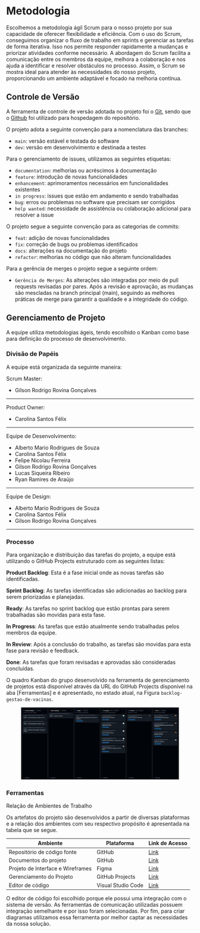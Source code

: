 # Metodologia

Escolhemos a metodologia ágil Scrum para o nosso projeto por sua capacidade de oferecer flexibilidade e eficiência. Com o uso do Scrum, conseguimos organizar o fluxo de trabalho em sprints e gerenciar as tarefas de forma iterativa. Isso nos permite responder rapidamente a mudanças e priorizar atividades conforme necessário. A abordagem do Scrum facilita a comunicação entre os membros da equipe, melhora a colaboração e nos ajuda a identificar e resolver obstáculos no processo. Assim, o Scrum se mostra ideal para atender às necessidades do nosso projeto, proporcionando um ambiente adaptável e focado na melhoria contínua.

## Controle de Versão

A ferramenta de controle de versão adotada no projeto foi o
[Git](https://git-scm.com/), sendo que o [Github](https://github.com)
foi utilizado para hospedagem do repositório.

O projeto adota a seguinte convenção para a nomenclatura das branches:

- `main`: versão estável e testada do software
- `dev`: versão em desenvolvimento e destinada a testes

Para o gerenciamento de issues, utilizamos as seguintes etiquetas:

- `documentation`: melhorias ou acréscimos à documentação
- `feature`: introdução de novas funcionalidades
- `enhancement`: aprimoramentos necessários em funcionalidades existentes
- `in progress`: issues que estão em andamento e sendo trabalhadas
- `bug`: erros ou problemas no software que precisam ser corrigidos
- `help wanted`: necessidade de assistência ou colaboração adicional para resolver a issue

O projeto segue a seguinte convenção para as categorias de commits:

- `feat`: adição de novas funcionalidades
- `fix`: correção de bugs ou problemas identificados
- `docs`: alterações na documentação do projeto
- `refactor`: melhorias no código que não alteram funcionalidades

Para a gerência de merges o projeto segue a seguinte ordem:

- `Gerência de Merges`: As alterações são integradas por meio de pull requests revisadas por pares. Após a revisão e aprovação, as mudanças são mescladas na branch principal (main), seguindo as melhores práticas de merge para garantir a qualidade e a integridade do código.

## Gerenciamento de Projeto

A equipe utiliza metodologias ágeis, tendo escolhido o Kanban como base para definição do processo de desenvolvimento.

### Divisão de Papéis

A equipe está organizada da seguinte maneira:

Scrum Master:

* Gilson Rodrigo Rovina Gonçalves

---

Product Owner:

* Carolina Santos Félix

---

Equipe de Desenvolvimento:

* Alberto Mario Rodrigues de Souza
* Carolina Santos Félix
* Felipe Nicolau Ferreira
* Gilson Rodrigo Rovina Gonçalves
* Lucas Siqueira Ribeiro
* Ryan Ramires de Araújo

---

Equipe de Design:

* Alberto Mario Rodrigues de Souza
* Carolina Santos Félix
* Gilson Rodrigo Rovina Gonçalves

---

### Processo

Para organização e distribuição das tarefas do projeto, a equipe está utilizando o GitHub Projects estruturado com as
seguintes listas:

**Product Backlog**: Esta é a fase inicial onde as novas tarefas são identificadas.

**Sprint Backlog**: As tarefas identificadas são adicionadas ao backlog para serem priorizadas e planejadas.

**Ready**: As tarefas no sprint backlog que estão prontas para serem trabalhadas são movidas para esta fase.

**In Progress**: As tarefas que estão atualmente sendo trabalhadas pelos membros da equipe.

**In Review**: Após a conclusão do trabalho, as tarefas são movidas para esta fase para revisão e feedback.

**Done**: As tarefas que foram revisadas e aprovadas são consideradas concluídas.

O quadro Kanban do grupo desenvolvido na ferramenta de gerenciamento de projetos está disponível através da URL do
GitHub Projects disponível na aba [Ferramentas] e é apresentado, no estado atual, na Figura `backlog-gestao-de-vacinas`.

<figure> 
  <img src="/docs/img/Quadro_kanban.png">
</figure>

### Ferramentas

Relação de Ambientes de Trabalho

Os artefatos do projeto são desenvolvidos a partir de diversas plataformas e a relação dos ambientes com seu respectivo
propósito é apresentada na tabela que se segue.

| Ambiente                           | Plataforma         | Link de Acesso                                                                                                     |
|------------------------------------|--------------------|--------------------------------------------------------------------------------------------------------------------|
| Repositório de código fonte        | GitHub             | [Link](https://github.com/ICEI-PUC-Minas-PMV-ADS/pmv-ads-2024-2-e2-proj-int-t5-gestao_vacinas/blob/main/README.md) |
| Documentos do projeto              | GitHub             | [Link](https://github.com/ICEI-PUC-Minas-PMV-ADS/pmv-ads-2024-2-e2-proj-int-t5-gestao_vacinas)                     |
| Projeto de Interface e  Wireframes | Figma              | [Link](https://www.figma.com/design/84aAhC1Nlt1wAR1uK46fce/Imuniti?m=auto&t=F0m3qbomc9C6hoJb-1)                    |
| Gerenciamento do Projeto           | GitHub Projects    | [Link](https://github.com/orgs/ICEI-PUC-Minas-PMV-ADS/projects/1154)                                               |
| Editor de código                   | Visual Studio Code | [Link](https://code.visualstudio.com/)                                                                             |

O editor de código foi escolhido porque ele possui uma integração com o
sistema de versão. As ferramentas de comunicação utilizadas possuem
integração semelhante e por isso foram selecionadas. Por fim, para criar
diagramas utilizamos essa ferramenta por melhor captar as
necessidades da nossa solução.
